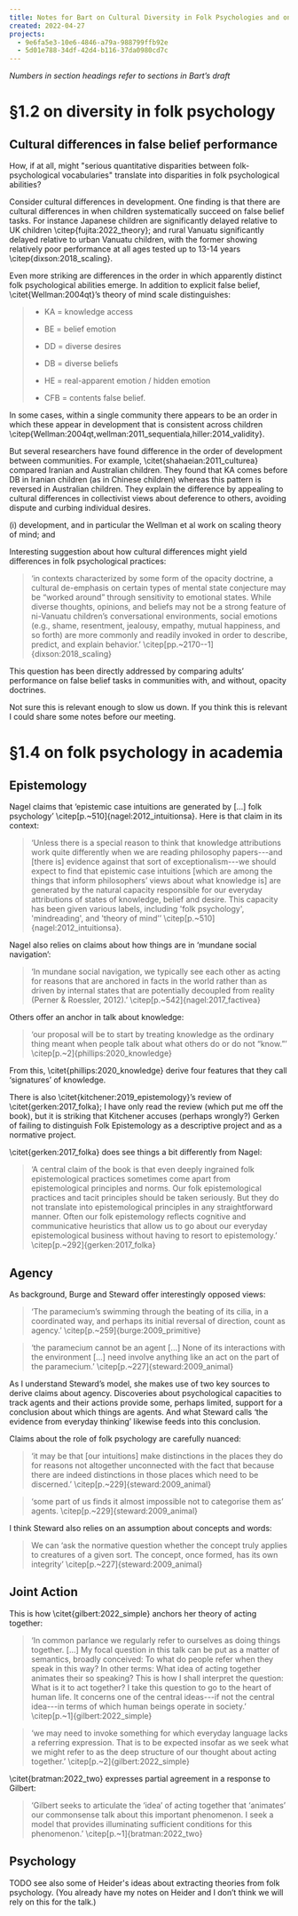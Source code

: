 ```yaml
---
title: Notes for Bart on Cultural Diversity in Folk Psychologies and on Philosophical Applications of Folk Psychology
created: 2022-04-27
projects:
  - 9e6fa5e3-10e6-4846-a79a-988799ffb92e
  - 5d01e788-34df-42d4-b116-37da0980cd7c
---
```


*Numbers in section headings refer to sections in Bart’s draft*

# §1.2 on diversity in folk psychology


## Cultural differences in false belief performance

How, if at all, might "serious quantitative disparities between folk-psychological vocabularies" translate into disparities in folk psychological abilities?

Consider cultural differences in development. One finding is that there are cultural differences in when children systematically succeed on false belief tasks. For instance Japanese children are significantly delayed relative to UK children \citep{fujita:2022_theory}; and rural Vanuatu significantly delayed relative to urban Vanuatu children, with the former showing relatively poor performance at all ages tested up to 13-14 years \citep{dixson:2018_scaling}.

Even more striking are differences in the order in which apparently distinct folk psychological abilities emerge. In addition to explicit false belief, \citet{Wellman:2004qt}’s theory of mind scale distinguishes:

> - KA = knowledge access
>
> - BE = belief emotion
>
> - DD = diverse desires
>
> - DB = diverse beliefs
>
> - HE = real-apparent emotion / hidden emotion
>
> - CFB = contents false belief.

In some cases, within a single community there appears to be an order in which these appear in development that is consistent across children \citep{Wellman:2004qt,wellman:2011_sequentiala,hiller:2014_validity}.

But several researchers have found difference in the order of development between communities. For example, \citet{shahaeian:2011_culturea} compared Iranian and Australian children. They found that KA comes before DB in Iranian children (as in Chinese children) whereas this pattern is reversed in Australian children. They explain the difference by appealing to cultural differences in collectivist views about deference to others, avoiding dispute and curbing individual desires.





(i) development, and in particular the Wellman et al work on scaling theory of mind; and 



Interesting suggestion about how cultural differences might yield differences in folk psychological practices:

> ‘in contexts characterized by some form of the opacity doctrine, a cultural de-emphasis on certain types of mental state conjecture may be “worked around” through sensitivity to emotional states. While diverse thoughts, opinions, and beliefs may not be a strong feature of ni-Vanuatu children’s conversational environments, social emotions (e.g., shame, resentment, jealousy, empathy, mutual happiness, and so forth) are more commonly and readily invoked in order to describe, predict, and explain behavior.’ \citep[pp.~2170--1]{dixson:2018_scaling}





This question has been directly addressed by comparing adults’ performance on false belief tasks in communities with, and without, opacity doctrines.




 Not sure this is relevant enough to slow us down. If you think this is relevant I could share some notes before our meeting.


# §1.4 on folk psychology in academia 

## Epistemology

Nagel claims that 
‘epistemic case intuitions 
are generated by [...] folk psychology’
\citep[p.~510]{nagel:2012_intuitionsa}. 
Here is that claim in its context:

> ‘Unless there is a special reason to think that knowledge
> attributions work quite differently when we are reading philosophy
> papers---and [there is] evidence against that sort of
> exceptionalism---we should expect to find that 
> epistemic case
> intuitions [which are among the things that inform philosophers’ views about what knowledge is]
> are generated by the natural capacity responsible for our
> everyday attributions of states of knowledge, belief and desire.
> This capacity has been given various labels, including 'folk psychology', 
> 'mindreading', and 'theory of mind’’
> \citep[p.~510]{nagel:2012_intuitionsa}.

Nagel also relies on claims about how things are in ‘mundane social navigation’:

> ‘In mundane social navigation, we typically see each other as acting for
> reasons that are anchored in facts in the world rather than as driven by
> internal states that are potentially decoupled from reality (Perner &
> Roessler, 2012).’ 
> \citep[p.~542]{nagel:2017_factivea}


Others offer an anchor in talk about knowledge:

> ‘our proposal will be to start by treating knowledge as the ordinary thing
> meant when people talk about what others do or do not “know.”’
> \citep[p.~2]{phillips:2020_knowledge}

From this, \citet{phillips:2020_knowledge} derive four features that they call ‘signatures’ of knowledge.

There is also
\citet{kitchener:2019_epistemology}’s review of \citet{gerken:2017_folka}; I have only read the review (which put me off the book), but it is striking that Kitchener accuses (perhaps wrongly?) Gerken of failing to distinguish Folk Epistemology as a descriptive project and as a normative project.


\citet{gerken:2017_folka} does see things a bit differently from Nagel:

> ‘A central claim of the book is that even deeply ingrained folk epistemological practices sometimes come apart from epistemological principles and norms. Our folk epistemological practices and tacit principles should be taken seriously. But they do not translate into epistemological principles in any straightforward manner. Often our folk epistemology reflects cognitive and communicative heuristics that allow us to go about our everyday epistemological business without having to resort to epistemology.’
> \citep[p.~292]{gerken:2017_folka}


## Agency

As background, Burge and Steward offer interestingly opposed views:

> ‘The paramecium’s swimming through the beating of its cilia, in a coordinated way, 
> and perhaps its initial reversal of direction, count as agency.’
> \citep[p.~259]{burge:2009_primitive}

> ‘the paramecium cannot be an agent [...] 
> None of its interactions with the environment [...] need involve anything like an act on the part of the
> paramecium.’
> \citep[p.~227]{steward:2009_animal}


As I understand Steward’s model, she makes use of two key sources to 
derive claims about agency.
Discoveries about psychological capacities to track agents and their actions 
provide some, perhaps limited, support for a conclusion about which things are 
agents.
And what Steward calls ‘the evidence from everyday thinking’ likewise feeds into
this conclusion.

Claims about the role of folk psychology are carefully nuanced:

> ‘it may be that [our intuitions] make distinctions in the places they do 
> for reasons not altogether unconnected with the fact that
> because there are indeed distinctions in those places which need to be discerned.’
> \citep[p.~229]{steward:2009_animal}


> ‘some part of us finds it almost impossible not to categorise them as’ agents.
> \citep[p.~229]{steward:2009_animal}

I think Steward also relies on an assumption about concepts and words:

> We can ‘ask the normative question whether the concept truly applies to creatures of a given sort. 
> The concept, once formed, has its own integrity’
> \citep[p.~227]{steward:2009_animal}

## Joint Action

This is how \citet{gilbert:2022_simple} anchors her theory of acting together:

> ‘In common parlance we regularly refer to ourselves as doing things together. [...]
> My focal question in this talk can be put as a matter of semantics, broadly conceived: To what do people refer when they speak in this way? In other terms: What idea of acting together animates their so speaking? This is how I shall interpret the question: What is it to act together?
> I take this question to go to the heart of human life. It concerns one of the central ideas---if not the central idea---in terms of which human beings operate in society.’
> \citep[p.~1]{gilbert:2022_simple}


> ‘we may need to invoke something for which everyday language lacks a referring expression. That is to be 
> expected insofar as we seek what we might refer to as the deep structure of our thought about acting 
> together.’ 
> \citep[p.~2]{gilbert:2022_simple}


\citet{bratman:2022_two} expresses partial agreement in a response to Gilbert:

> ‘Gilbert seeks to articulate the ‘idea’ of acting together that ‘animates’ our commonsense talk about this important phenomenon. I seek a model that provides illuminating sufficient conditions for this phenomenon.’
> \citep[p.~1]{bratman:2022_two}



## Psychology

TODO see also some of Heider's ideas about extracting theories from folk psychology. (You already have my notes on Heider and I don’t think we will rely on this for the talk.)

